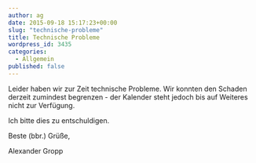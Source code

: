 ```yaml
---
author: ag
date: 2015-09-18 15:17:23+00:00
slug: "technische-probleme"
title: Technische Probleme
wordpress_id: 3435
categories: 
  - Allgemein
published: false
---
```



Leider haben wir zur Zeit technische Probleme. Wir konnten den Schaden derzeit zumindest begrenzen - der Kalender steht jedoch bis auf Weiteres nicht zur Verfügung.

Ich bitte dies zu entschuldigen.

Beste (bbr.) Grüße,

Alexander Gropp
